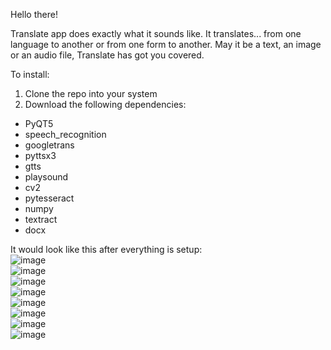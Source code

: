 Hello there!

Translate app does exactly what it sounds like. It translates... from one language to another or from one form to another. May it be a text, an image or an audio file, Translate has got you covered. 

To install:
1. Clone the repo into your system
2. Download the following dependencies:
  * PyQT5
  * speech_recognition
  * googletrans
  * pyttsx3
  * gtts
  * playsound
  * cv2
  * pytesseract
  * numpy
  * textract
  * docx
  
It would look like this after everything is setup: <br />
![image](https://user-images.githubusercontent.com/81979544/211647949-e439e3b8-d15c-4aa8-b005-218eed6fc852.png) <br/>
![image](https://user-images.githubusercontent.com/81979544/211647958-e461ddbe-33d8-4bbc-8f41-9f1e6e10cd21.png) <br/>
![image](https://user-images.githubusercontent.com/81979544/211647965-f4d3af1d-2377-486c-b39c-ae5effc299ea.png) <br/>
![image](https://user-images.githubusercontent.com/81979544/211648753-f3c1782a-0b8c-4e9c-a304-db54d340cc88.png) <br/>
![image](https://user-images.githubusercontent.com/81979544/211647682-44caacc3-1e93-4a47-a7f3-d932075f1984.png) <br/>
![image](https://user-images.githubusercontent.com/81979544/211648873-07166511-9832-4228-9279-f13c41f968e1.png) <br/>
![image](https://user-images.githubusercontent.com/81979544/211647694-17fe8437-d262-47ed-baf7-704aff6be2f3.png) <br/>
![image](https://user-images.githubusercontent.com/81979544/211648709-21f881d4-520e-4a9b-890b-2870ec92989c.png) <br/>

